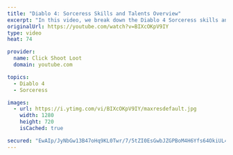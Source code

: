 ```yaml
---
title: "Diablo 4: Sorceress Skills and Talents Overview"
excerpt: "In this video, we break down the Diablo 4 Sorceress skills and talents. Be sure to like and subscribe if you want to see more videos like this one!"
originalUrl: https://youtube.com/watch?v=BIXcOKpV9IY
type: video
heat: 74

provider:
  name: Click Shoot Loot
  domain: youtube.com

topics:
  - Diablo 4
  - Sorceress

images:
  - url: https://i.ytimg.com/vi/BIXcOKpV9IY/maxresdefault.jpg
    width: 1280
    height: 720
    isCached: true

secured: "EwAIp/JyNbGw13B47oHq9KL0Twr/7/5tZI0EsGwbJZGPBoM4H6Yfs64OkiUL46ZfSfYWPs8hG9bhT5U2jbaaM+V8gqHlyQH+/AFTJeJGElRt1jASQnX00Br+BoqH5eN00ttA7j9e53DqNvd3SvzML3sanLC+trI0jcU05L6g808u4RZCpNJnMHgFWG3bfP9J65LuFwpFyJnVxLLOcvJJLTgt2Zo/+kfavjtRfqQYP8QIfUr7OmHgS3QuE9IeKJJQofXRFH+uMfbn0yN8m+BUjReoX72EZzAkm0LhvsFtEBdVr5NOgOUOZJy79N+OVd8aoFilrgAPRg+RfFqXENpGcHYLzhj9XaK83YmiX6bX7awvHrKYqfNQ6XP82y60LlfGvRhePmFxRO32nu0ozPM9Vw==;C00VV+llUcOw7+kiiH3wUA=="
---
```


